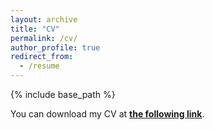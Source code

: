 ```yaml
---
layout: archive
title: "CV"
permalink: /cv/
author_profile: true
redirect_from:
  - /resume
---
```


{% include base_path %}

You can download my CV at [__the following link__](http://DeAngelisA.github.io/files/CV_DeAngelis.pdf).
